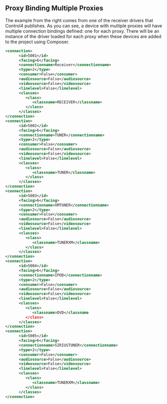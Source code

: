 ## Proxy Binding Multiple Proxies

The example from the right comes from one of the receiver drivers that Control4 publishes. As you can see, a device with multiple proxies will have multiple connection bindings defined: one for each proxy. There will be an instance of the driver loaded for each proxy when these devices are added to the project using Composer.

```xml
<connection>
      <id>5001</id>
      <facing>6</facing>
      <connectionname>Receiver</connectionname>
      <type>2</type>
      <consumer>False</consumer>
      <audiosource>False</audiosource>
      <videosource>False</videosource>
      <linelevel>False</linelevel>
      <classes>
         <class>
            <classname>RECEIVER</classname>
         </class>
      </classes>
</connection>
<connection>
      <id>5002</id>
      <facing>6</facing>
      <connectionname>TUNER</connectionname>
      <type>2</type>
      <consumer>False</consumer>
      <audiosource>False</audiosource>
      <videosource>False</videosource>
      <linelevel>False</linelevel>
      <classes>
         <class>
            <classname>TUNER</classname>
         </class>
      </classes>
</connection>
<connection>
      <id>5003</id>
      <facing>6</facing>
      <connectionname>XMTUNER</connectionname>
      <type>2</type>
      <consumer>False</consumer>
      <audiosource>False</audiosource>
      <videosource>False</videosource>
      <linelevel>False</linelevel>
      <classes>
         <class>
            <classname>TUNERXM</classname>
         </class>
      </classes>
</connection>
<connection>
      <id>5004</id>
      <facing>6</facing>
      <connectionname>IPOD</connectionname>
      <type>2</type>
      <consumer>False</consumer>
      <audiosource>False</audiosource>
      <videosource>False</videosource>
      <linelevel>False</linelevel>
      <classes>
         <class>
            <classname>DVD</classname
         </class>
      </classes>
</connection>
<connection>
      <id>5005</id>
      <facing>6</facing>
      <connectionname>SIRIUSTUNER</connectionname>
      <type>2</type>
      <consumer>False</consumer>
      <audiosource>False</audiosource>
      <videosource>False</videosource>
      <linelevel>False</linelevel>
      <classes>
         <class>
            <classname>TUNERXM</classname>
         </class>
      </classes>
</connection>
```
